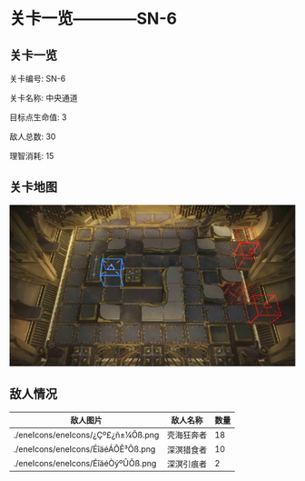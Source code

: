 # 关卡一览————SN-6


## 关卡一览

关卡编号: SN-6

关卡名称: 中央通道

目标点生命值: 3

敌人总数: 30

理智消耗: 15


## 关卡地图
![SN-6](./oprMap/SN-6.png)

## 敌人情况

| 敌人图片 | 敌人名称 | 数量  |
|---------|-----|-----|
| ./eneIcons/eneIcons/¿Çº£¿ñ±¼Õß.png| 壳海狂奔者  |   18  |
| ./eneIcons/eneIcons/ÉîäéÁÔÊ³Õß.png| 深溟猎食者  |   10  |
| ./eneIcons/eneIcons/ÉîäéÒýºÛÕß.png| 深溟引痕者  |   2  |
